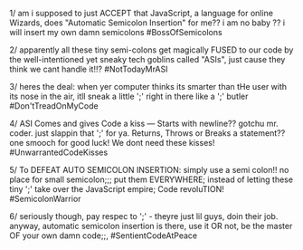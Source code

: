 1/ am i supposed to just ACCEPT that JavaScript, a language for online Wizards, does "Automatic Semicolon Insertion" for me?? i am no baby ?? i will insert my own damn semicolons #BossOfSemicolons

2/ apparently all these tiny semi-colons get magically FUSED to our code by the well-intentioned yet sneaky tech goblins called "ASIs", just cause they think we cant handle it!!? #NotTodayMrASI

3/ heres the deal: when yer computer thinks its smarter than tHe user with its nose in the air, itll sneak a little ';' right in there like a ';' butler #Don'tTreadOnMyCode

4/ ASI Comes and gives Code a kiss — Starts with newline?? gotchu mr. coder. just slappin that ';' for ya. Returns, Throws or Breaks a statement?? one smooch for good luck! We dont need these kisses! #UnwarrantedCodeKisses

5/ To DEFEAT AUTO SEMICOLON INSERTION: simply use a semi colon!! no place for small semicolon;;; put them EVERYWHERE; instead of letting these tiny ';' take over the JavaScript empire; Code revoluTION! #SemicolonWarrior

6/ seriously though, pay respec to ';' - theyre just lil guys, doin their job. anyway, automatic semicolon insertion is there, use it OR not, be the master OF your own damn code;;, #SentientCodeAtPeace